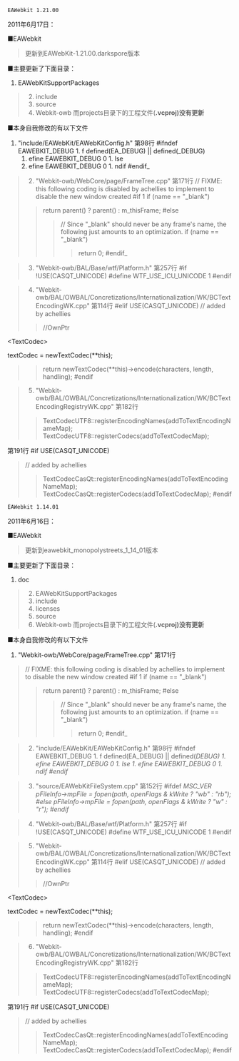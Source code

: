	EAWebkit 1.21.00	             
2011年6月17日：

■EAWebkit
> 更新到EAWebKit-1.21.00.darkspore版本

■主要更新了下面目录：
  1. EAWebKitSupportPackages
> 2. include
> 3. source
> 4. Webkit-owb
> 而projects目录下的工程文件(**.vcproj)没有更新**

■本身自我修改的有以下文件
  1. "include/EAWebKit/EAWebKitConfig.h"
第98行
#ifndef EAWEBKIT\_DEBUG
    1. f defined(EA\_DEBUG) || defined(_DEBUG)
      1. efine EAWEBKIT\_DEBUG 0
    1. lse
      1. efine EAWEBKIT\_DEBUG 0
    1. ndif
#endif_

> 2. "Webkit-owb/WebCore/page/FrameTree.cpp"
第171行
> // FIXME: this following coding is disabled by achellies to implement to disable the new window created
#if 1
> if (name == "_blank")
> > return parent() ? parent() : m\_thisFrame;
#else
> > > // Since "_blank" should never be any frame's name, the following just amounts to an optimization.
> > > if (name == "_blank")
> > > > return 0;
#endif_


> 3. "Webkit-owb/BAL/Base/wtf/Platform.h"
第257行
#if !USE(CASQT\_UNICODE)
#define WTF\_USE\_ICU\_UNICODE 1
#endif

> 4. "Webkit-owb/BAL/OWBAL/Concretizations/Internationalization/WK/BCTextEncodingWK.cpp"
第114行
#elif USE(CASQT\_UNICODE)
> // added by achellies
> > //OwnPtr

&lt;TextCodec&gt;

 textCodec = newTextCodec(**this);
> > return newTextCodec(**this)->encode(characters, length, handling);
#endif


> 5. "Webkit-owb/BAL/OWBAL/Concretizations/Internationalization/WK/BCTextEncodingRegistryWK.cpp"
第182行
> > TextCodecUTF8::registerEncodingNames(addToTextEncodingNameMap);
> > TextCodecUTF8::registerCodecs(addToTextCodecMap);

第191行
#if USE(CASQT\_UNICODE)

> // added by achellies
> > TextCodecCasQt::registerEncodingNames(addToTextEncodingNameMap);
> > TextCodecCasQt::registerCodecs(addToTextCodecMap);
#endif


	EAWebkit 1.14.01	             
2011年6月16日：

■EAWebkit

> 更新到eawebkit\_monopolystreets\_1\_14\_01版本

■主要更新了下面目录：
  1. doc
> 2. EAWebKitSupportPackages
> 3. include
> 4. licenses
> 5. source
> 6. Webkit-owb
> 而projects目录下的工程文件(**.vcproj)没有更新**

■本身自我修改的有以下文件
  1. "Webkit-owb/WebCore/page/FrameTree.cpp"
第171行
> // FIXME: this following coding is disabled by achellies to implement to disable the new window created
#if 1
> if (name == "_blank")
> > return parent() ? parent() : m\_thisFrame;
#else
> > > // Since "_blank" should never be any frame's name, the following just amounts to an optimization.
> > > if (name == "_blank")
> > > > return 0;
#endif_


> 2. "include/EAWebKit/EAWebKitConfig.h"
第98行
#ifndef EAWEBKIT\_DEBUG
    1. f defined(EA\_DEBUG) || defined(_DEBUG)
      1. efine EAWEBKIT\_DEBUG 0
    1. lse
      1. efine EAWEBKIT\_DEBUG 0
    1. ndif
#endif_

> 3. "source/EAWebKitFileSystem.cpp"
第152行
#ifdef _MSC\_VER
> pFileInfo->mpFile = fopen(path, openFlags & kWrite ? "wb" : "rb");
#else
> pFileInfo->mpFile = fopen(path, openFlags & kWrite ? "w" : "r");
#endif_

> 4. "Webkit-owb/BAL/Base/wtf/Platform.h"
第257行
#if !USE(CASQT\_UNICODE)
#define WTF\_USE\_ICU\_UNICODE 1
#endif

> 5. "Webkit-owb/BAL/OWBAL/Concretizations/Internationalization/WK/BCTextEncodingWK.cpp"
第114行
#elif USE(CASQT\_UNICODE)
> // added by achellies
> > //OwnPtr

&lt;TextCodec&gt;

 textCodec = newTextCodec(**this);
> > return newTextCodec(**this)->encode(characters, length, handling);
#endif


> 6. "Webkit-owb/BAL/OWBAL/Concretizations/Internationalization/WK/BCTextEncodingRegistryWK.cpp"
第182行
> > TextCodecUTF8::registerEncodingNames(addToTextEncodingNameMap);
> > TextCodecUTF8::registerCodecs(addToTextCodecMap);

第191行
#if USE(CASQT\_UNICODE)

> // added by achellies
> > TextCodecCasQt::registerEncodingNames(addToTextEncodingNameMap);
> > TextCodecCasQt::registerCodecs(addToTextCodecMap);
#endif